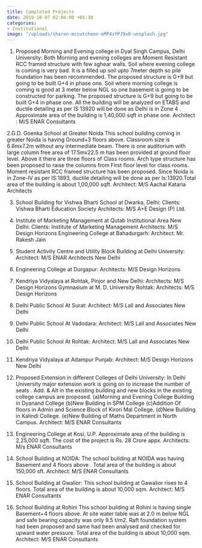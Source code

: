 ```yaml
---
title: Completed Projects
date: 2019-10-07 02:04:00 +05:30
categories:
- Institutional
image: "/uploads/sharon-mccutcheon-eMP4sYPJ9x0-unsplash.jpg"
---
```


 1. Proposed Morning and Evening college in Dyal Singh Campus, Delhi University: 
Both Morning and evening colleges are Moment Resistant RCC framed structure with few sghear walls.
Soil where evening college is coming is very bad. It is a filled up soil upto 7meter depth so pile foundation has been recommended. The proposed structure is G+9 but going to be built G+4 in phase one.
Soil where morning college is coming is good at 3 meter below NGL so one basement is going to be constructed for parking. The proposed structure is G+9 but going to be built G+4 in phase one.
All the building will be analyzed on ETABS  and ductile detailing as per IS 13920 will be done as Delhi is in Zone 4 . Approximate area of the building is 1,40,000 sqft in phase one.
Architect : M/S   ENAR Consultants

  2.G.D. Goenka School at Greater Noida
This school building coming in greater Noida is having Ground+3 floors above. Classroom size is 6.8mx7.2m without any intermediate beam. There is one auditorium with large column free area of 17.5mx22.5 m has been provided at ground floor level. Above it there are three floors of Class rooms. Arch type structure has been proposed to raise the columns from First floor level for class rooms. Moment resistant RCC framed structure has been proposed. Since Noida is in Zone-IV as per IS:1893, ductile detailing will be done as per Is:13920.Total area of the building is about 1,00,000 sqft.
Architect: M/S Aachal Kataria Architects

3. School Building for Vishwa Bharti School at Dwarka, Delhi:
Clients: Vishwa Bharti Education Society
Architects: M/S A+E Design (P) Ltd. 

4. Institute of Marketing Management at Qutab Institutional Area New Delhi:
Clients: Institute of Marketing Management
Architects: M/S Design Horizons
Engineering College at Bahadurgarh:
Architect: Mr. Rakesh Jain

5. Student Activity Centre and Utility Block Building at Delhi University:
Architect: M/S ENAR Architects New Delhi

6. Engineering College at Durgapur:
Architects: M/S Design Horizons

7. Kendriya Vidyalaya at Rohtak, Pinjor and New Delhi:
Architects: M/S Design Horizons
Gymnasium at M. D. University Rohtak:
Architects: M/S Design Horizons

8. Delhi Public School At Surat:
Architect: M/S Lall and Associates New Delhi

9. Delhi Public School At Vadodara:
Architect: M/S Lall and Associates New Delhi

10. Delhi Public School At Rohtak:
Architect: M/S Lall and Associates New Delhi


11. Kendriya Vidyalaya at Adampur Punjab:
Architect: M/S Design Horizons New Delhi 

12. Proposed Extension in different Colleges of Delhi University:
In Delhi University major extension work is going on to increase the number of seats . Add. & Alt in the existing building and new blocks in the existing  college campus are proposed.
(a)Morning and Evening College Building in Dyanand  College
(b)New Building in SPM College
(c)Addition Of floors in Admin and Science Block of Kirori Mal College.
(d)New Building in Kalindi College.
(e)New Building of Maths Department in North Campus.
Architect:  M/S ENAR Consultants

13. Engineering College at Kosi, U.P.
Approximate area of the building is 2,25,000 sqft. The cost of the project is Rs. 28 Crore appx.
Architects: M/s ENAR Consultants

14. School Building at NOIDA:
The school building at NOIDA was having Basement and 4 floors above . Total area of the building is about 150,000 sft.
Architect: M/S ENAR Consultants


15.  School Building at Gwalior:
This school building at Gawalior rises to 4 floors. Total area of the building is about 10,000 sqm.
Architect: M/S ENAR Consultants

16. School Building at Rohini
This school building at Rohini is having single Basement+4 floors above. At site water table was at 2.0 m below NGL and safe bearing capacity was only 9.5 t/m2. Raft foundation system had been proposed and same had been analysed and checked for upward water pressure. Total area of the building is about 10,000 sqm.
Architect: M/S ENAR Consultants

